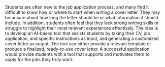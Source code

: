 Students are often new to the job application process, and many find it difficult to know how or where to start when writing a cover letter. They may be unsure about how long the letter should be or what information it should include. In addition, students often feel that they lack strong writing skills or struggle to highlight their most relevant experiences effectively. The idea is to develop an AI-based tool that assists students by taking their CV, job application, and specific instructions as input, and generating a customized cover letter as output. The tool can either provide a relevant template or produce a finalized, ready-to-use cover letter. A successful application would provide students with a tool that supports and motivates them to apply for the jobs they truly want.
